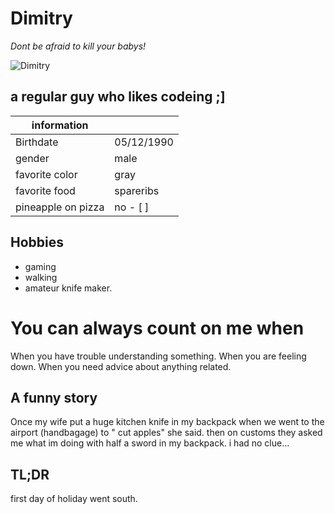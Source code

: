 # Dimitry

*Dont be afraid to kill your babys!*

![Dimitry](https://scontent-bru2-1.xx.fbcdn.net/v/t1.0-9/36686731_642666712736557_7467647220804747264_n.jpg?_nc_cat=109&_nc_ohc=T7ZXmHMormYAQnUL5PMyMrxRnDNj0vkWt1z0I7EO_naLsp_LoKjntnR5A&_nc_ht=scontent-bru2-1.xx&oh=f24593d5f24ae1a0a71cb69bb798fb47&oe=5E51F774)

## a regular guy who likes codeing ;]

information | |
---------------|--------|
Birthdate | 05/12/1990
gender | male
favorite color | gray
favorite food | spareribs
pineapple on pizza | no - [ ]

## Hobbies

* gaming
* walking
* amateur knife maker.

# You can always count on me when

When you have trouble understanding something.
When you are feeling down.
When you need advice about anything related.

## A funny story

Once my wife put a huge kitchen knife in my backpack when we went to the airport (handbagage) to " cut apples" she said.
then on customs they asked me what im doing with half a sword in my backpack. i had no clue...


## TL;DR

first day of holiday went south.


